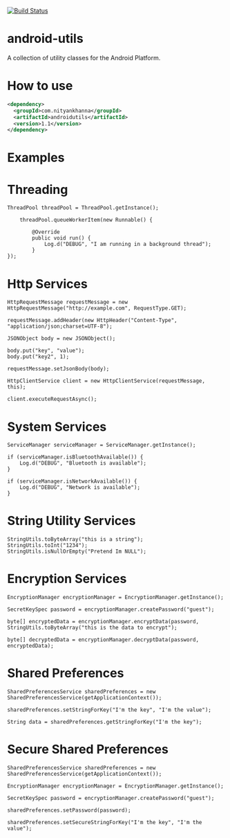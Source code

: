 [![Build Status](https://travis-ci.org/nityan/android-utils.svg?branch=master)](https://travis-ci.org/nityan/android-utils)

android-utils
=============

A collection of utility classes for the Android Platform.

How to use
=============
```xml
<dependency>
  <groupId>com.nityankhanna</groupId>
  <artifactId>androidutils</artifactId>
  <version>1.1</version>
</dependency>
```


Examples
=============

Threading
=============

    ThreadPool threadPool = ThreadPool.getInstance();

		threadPool.queueWorkerItem(new Runnable() {

			@Override
			public void run() {
				Log.d("DEBUG", "I am running in a background thread");
			}
    });
    
    
Http Services
=============
    
    HttpRequestMessage requestMessage = new HttpRequestMessage("http://example.com", RequestType.GET);
    
    requestMessage.addHeader(new HttpHeader("Content-Type", "application/json;charset=UTF-8");
	
	JSONObject body = new JSONObject();
	
	body.put("key", "value");
	body.put("key2", 1);
	
    requestMessage.setJsonBody(body);
    
    HttpClientService client = new HttpClientService(requestMessage, this);
    
    client.executeRequestAsync();


System Services
=============

    ServiceManager serviceManager = ServiceManager.getInstance();
    
    if (serviceManager.isBluetoothAvailable()) {
	    Log.d("DEBUG", "Bluetooth is available");
    }
    
    if (serviceManager.isNetworkAvailable()) {
	    Log.d("DEBUG", "Network is available");
    }
    
String Utility Services
=============
    
    StringUtils.toByteArray("this is a string");
    StringUtils.toInt("1234");
    StringUtils.isNullOrEmpty("Pretend Im NULL");
    
Encryption Services
=============
    
    EncryptionManager encryptionManager = EncryptionManager.getInstance();
    
    SecretKeySpec password = encryptionManager.createPassword("guest");
    
    byte[] encryptedData = encryptionManager.encryptData(password, StringUtils.toByteArray("this is the data to encrypt");
    
    byte[] decryptedData = encryptionManager.decryptData(password, encryptedData);
    
    
Shared Preferences
=============

    SharedPreferencesService sharedPreferences = new SharedPreferencesService(getApplicationContext());
    
    sharedPreferences.setStringForKey("I'm the key", "I'm the value");
    
    String data = sharedPreferences.getStringForKey("I'm the key");
    
Secure Shared Preferences
=============

    SharedPreferencesService sharedPreferences = new SharedPreferencesService(getApplicationContext());
    
    EncryptionManager encryptionManager = EncryptionManager.getInstance();
    
    SecretKeySpec password = encryptionManager.createPassword("guest");
    
    sharedPreferences.setPassword(password);
    
    sharedPreferences.setSecureStringForKey("I'm the key", "I'm the value");



